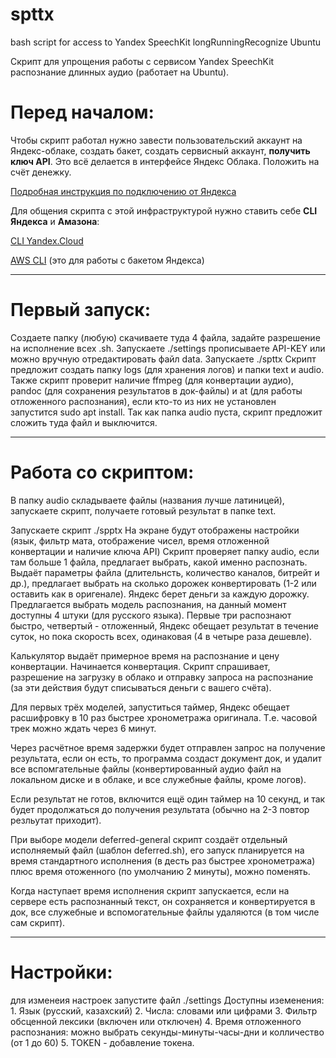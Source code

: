 # spttx 
bash script for access to Yandex SpeechKit longRunningRecognize Ubuntu

Скрипт для упрощения работы с сервисом Yandex SpeechKit распознание длинных аудио (работает на Ubuntu).

<H1> Перед началом:</H1>
Чтобы скрипт работал нужно завести пользовательский аккаунт на Яндекс-облаке, создать бакет, создать сервисный аккаунт, <b>получить ключ API</b>. Это всё делается в интерфейсе Яндекс Облака. Положить на счёт денежку.

[Подробная инструкция по подключению от Яндекса](https://cloud.yandex.ru/docs/speechkit/quickstart) 

Для общения скрипта с этой инфраструктурой нужно ставить себе <b>CLI Яндекса</b> и <b>Амазона</b>:

[CLI Yandex.Cloud](https://cloud.yandex.ru/docs/cli/)

[AWS CLI](https://cloud.yandex.ru/docs/storage/tools/aws-cli) (это для работы с бакетом Яндекса)

<hr>
<H1> Первый запуск:</H1> 
Создаете папку (любую) скачиваете туда 4 файла, задайте разрешение на исполнение всех .sh. 
Запускаете ./settings прописываете API-KEY или можно вручную отредактировать файл data. Запускаете ./spttx 
Скрипт предложит создать папку logs (для хранения логов) и папки text и audio. Также скрипт проверит наличие ffmpeg (для конвертации аудио), pandoc (для сохранения результатов в док-файлы) и at (для работы отложенного распознания), если кто-то из них не установлен запустится sudo apt install. Так как папка audio пуста, скрипт предложит сложить туда файл и выключится.
<hr>
<H1> Работа со скриптом:</H1> 
В папку audio складываете файлы (названия лучше латиницей), запускаете скрипт, получаете готовый результат в папке text.

Запускаете скрипт ./spptx
На экране будут отображены настройки (язык, фильтр мата, отображение чисел, время отложенной конвертации и наличие ключа API)
Скрипт проверяет папку audio, если там больше 1 файла, предлагает выбрать, какой именно распознать. 
Выдаёт параметры файла (длительнсть, количество каналов, битрейт и др.), предлагает выбрать на сколько дорожек конвертировать (1-2 или оставить как в оригенале). Яндекс берет деньги за каждую дорожку.
Предлагается выбрать модель распознания, на данный момент доступны 4 штуки (для русского языка). Первые три распознают быстро, четвертый - отложенный, Яндекс обещает результат в течение суток, но пока скорость всех, одинаковая (4 в четыре раза дешевле).

Калькулятор выдаёт примерное время на распознание и цену конвертации. Начинается конвертация.
Скрипт спрашивает, разрешение на загрузку в облако и отправку запроса на распознание (за эти действия будут списываться деньги с вашего счёта).

Для первых трёх моделей, запуститься таймер, Яндекс обещает расшифровку в 10 раз быстрее хронометража оригинала. Т.е. часовой трек можно ждать через 6 минут.

Через расчётное время задержки будет отправлен запрос на получение результата, если он есть, то программа создаст документ док, и удалит все вспомгательные файлы (конвертированный аудио файл на локальном диске и в облаке, и все служебные файлы, кроме логов).

Если результат не готов, включится ещё один таймер на 10 секунд, и так будет продолжаться до получения результата (обычно на 2-3 повтор резльутат приходит). 

При выборе модели deferred-general скрипт создаёт отдельный исполняемый файл (шаблон deferred.sh), его запуск планируется на время стандартного исполнения (в десть раз быстрее хронометража) плюс время отоженного (по умолчанию 2 минуты), можно поменять. 

Когда наступает время исполнения скрипт запускается, если на сервере есть распознанный текст, он сохраняется и конвертируется в док, все служебные и вспомогательные файлы удаляются (в том числе сам скрипт). 
<hr>
<H1> Настройки:</H1> 
для изменеия настроек запустите файл ./settings
Доступны иземенения:
1. Язык (русский, казахский)
2. Числа: словами или цифрами
3. Фильтр обсценной лексики (включен или отключен) 
4. Время отложенного распознания:  можно выбрать секунды-минуты-часы-дни и колличество (от 1 до 60)
5. TOKEN - добавление токена.

